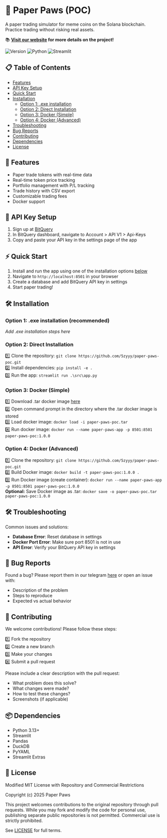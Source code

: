 # 🐾 Paper Paws (POC)

A paper trading simulator for meme coins on the Solana blockchain. Practice trading without risking real assets.

📚 **[Visit our website](https://www.paperpaws.xyz/) for more details on the project!**

![Version](https://img.shields.io/badge/version-1.0.0-blue)
![Python](https://img.shields.io/badge/python-3.13-green)
![Streamlit](https://img.shields.io/badge/streamlit-1.41.1-red)

## 📋 Table of Contents
- [Features](#-features)
- [API Key Setup](#-api-key-setup)
- [Quick Start](#-quick-start)
- [Installation](#️-installation)
  - [Option 1: .exe installation](#option-1-exe-installation-recommended)
  - [Option 2: Direct Installation](#option-2-direct-installation)
  - [Option 3: Docker (Simple)](#option-3-docker-simple)
  - [Option 4: Docker (Advanced)](#option-4-docker-advanced)
- [Troubleshooting](#️-troubleshooting)
- [Bug Reports](#-bug-reports)
- [Contributing](#-contributing)
- [Dependencies](#-dependencies)
- [License](#-license)

## 🚀 Features
- Paper trade tokens with real-time data
- Real-time token price tracking
- Portfolio management with P/L tracking
- Trade history with CSV export
- Customizable trading fees
- Docker support

## 🔑 API Key Setup
1. Sign up at [BitQuery](https://bitquery.io/)
2. In BitQuery dashboard, navigate to Account > API V1 > Api-Keys
3. Copy and paste your API key in the settings page of the app

## ⚡ Quick Start
1. Install and run the app using one of the installation options [below](#️-installation)
2. Navigate to `http://localhost:8501` in your browser
3. Create a database and add BitQuery API key in settings
4. Start paper trading!

## 🛠️ Installation
### Option 1: .exe installation (recommended)
*Add .exe installation steps here*

### Option 2: Direct Installation
1️⃣ Clone the repository: ```git clone https://github.com/5zyyy/paper-paws-poc.git```
<br>
2️⃣ Install dependencies: ```pip install -e .```
<br>
3️⃣ Run the app: ```streamlit run .\src\app.py```  

### Option 3: Docker (Simple)
1️⃣ Download .tar docker image [here](https://drive.google.com/file/d/1y2VrQ6zLwjj_E1R-Rwrc3tzCGA9SKIfu/view?usp=sharing)
<br>
2️⃣ Open command prompt in the directory where the .tar docker image is stored
<br>
3️⃣ Load docker image: ```docker load -i paper-paws-poc.tar```
<br>
4️⃣ Run docker image: ```docker run --name paper-paws-app -p 8501:8501 paper-paws-poc:1.0.0```

### Option 4: Docker (Advanced)
1️⃣ Clone the repository: ```git clone https://github.com/5zyyy/paper-paws-poc.git```
<br>
2️⃣ Build Docker image: ```docker build -t paper-paws-poc:1.0.0 .```
<br>
3️⃣ Run Docker image (create container): ```docker run --name paper-paws-app -p 8501:8501 paper-paws-poc:1.0.0```
<br>
**Optional:** Save Docker image as .tar: ```docker save -o paper-paws-poc.tar paper-paws-poc:1.0.0```

## 🛠️ Troubleshooting
Common issues and solutions:
- **Database Error**: Reset database in settings
- **Docker Port Error**: Make sure port 8501 is not in use
- **API Error**: Verify your BitQuery API key in settings

## 🐛 Bug Reports
Found a bug? Please report them in our telegram [here](https://t.me/paperpawsxyz) or open an issue with:
- Description of the problem
- Steps to reproduce
- Expected vs actual behavior

## 🤝 Contributing
We welcome contributions! Please follow these steps:

1️⃣ Fork the repository
<br>
2️⃣ Create a new branch
<br>
3️⃣ Make your changes
<br>
4️⃣ Submit a pull request

Please include a clear description with the pull request:
 - What problem does this solve?
 - What changes were made?
 - How to test these changes?
 - Screenshots (if applicable)

## 📦 Dependencies
- Python 3.13+
- Streamlit
- Pandas
- DuckDB
- PyYAML
- Streamlit Extras

## 📝 License
Modified MIT License with Repository and Commercial Restrictions

Copyright (c) 2025 Paper Paws

This project welcomes contributions to the original repository through pull requests. 
While you may fork and modify the code for personal use, publishing separate public 
repositories is not permitted. Commercial use is strictly prohibited.

See [LICENSE](LICENSE) for full terms.
